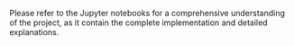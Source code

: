 Please refer to the Jupyter notebooks for a comprehensive understanding of the project, as it contain the complete implementation and detailed explanations.
